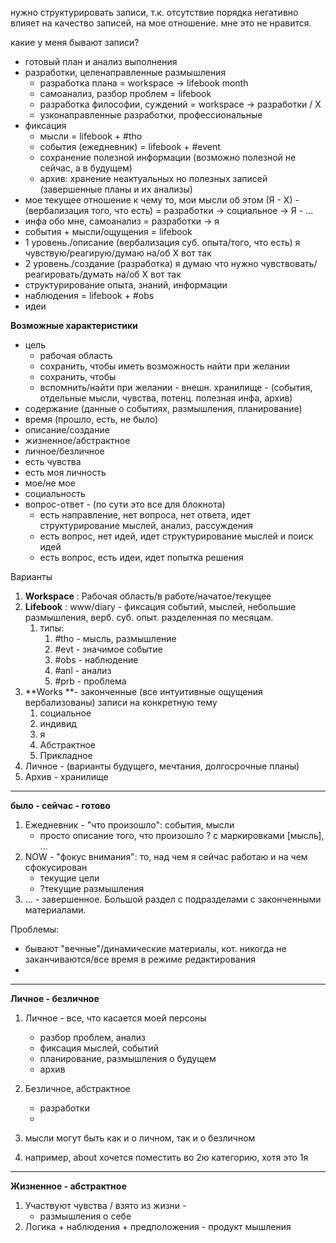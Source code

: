 нужно структурировать записи, т.к. отсутствие порядка негативно влияет на качество записей, на мое отношение. мне это не нравится.

какие у меня бывают записи?

* готовый план и анализ выполнения
* разработки, целенаправленные размышления
  * разработка плана = workspace -&gt; lifebook month
  * самоанализ, разбор проблем = lifebook
  * разработка философии, суждений = workspace -&gt; разработки / Х
  * узконаправленные разработки, профессиональные
* фиксация
  * мысли = lifebook + \#tho 
  * события \(ежедневник\) = lifebook + \#event
  * сохранение полезной информации \(возможно полезной не сейчас, а в будущем\)
  * архив: хранение неактуальных но полезных записей \(завершенные планы и их анализы\)
* мое текущее отношение к чему то, мои мысли об этом \(Я - Х\) - \(вербализация того, что есть\) = разработки -&gt; социальное -&gt; Я - ...
* инфа обо мне, самоанализ = разработки -&gt; я
* события + мысли/ощущения = lifebook
* 1 уровень./описание \(вербализация суб. опыта/того, что есть\) я чувствую/реагирую/думаю на/об Х вот так
* 2 уровень./создание \(разработка\) я думаю что нужно чувствовать/реагировать/думать на/об Х вот так
* структурирование опыта, знаний, информации
* наблюдения = lifebook + \#obs 
* идеи

**Возможные характеристики**

* цель
  * рабочая область
  * сохранить, чтобы иметь возможность найти при желании
  * сохранить, чтобы 
  * вспомнить/найти при желании - внешн. хранилище - \(события, отдельные мысли, чувства, потенц. полезная инфа, архив\)
* содержание \(данные о событиях, размышления, планирование\)
* время \(прошло, есть, не было\)
* описание/создание
* жизненное/абстрактное
* личное/безличное
* есть чувства
* есть моя личность
* мое/не мое
* социальность
* вопрос-ответ - \(по сути это все для блокнота\)
  * есть направление, нет вопроса, нет ответа, идет структурирование мыслей, анализ, рассуждения
  * есть вопрос, нет идей, идет структурирование мыслей и поиск идей
  * есть вопрос, есть идеи, идет попытка решения

Варианты

1. **Workspace** : Рабочая область/в работе/начатое/текущее
2. **Lifebook** : www/diary - фиксация событий, мыслей, небольшие размышления, верб. суб. опыт. разделенная по месяцам.
   1. типы: 
      1. \#tho - мысль, размышление
      2. \#evt - значимое событие
      3. \#obs - наблюдение
      4. \#anl - анализ
      5. \#prb - проблема
3. **Works **- законченные \(все интуитивные ощущения вербализованы\) записи на конкретную тему
   1. социальное
   2. индивид
   3. я
   4. Абстрактное
   5. Прикладное
4. Личное - \(варианты будущего, мечтания, долгосрочные планы\)
5. Архив - хранилище

---

**было - сейчас - готово**

1. Ежедневник - "что произошло": события, мысли
   * просто описание того, что произошло ? с маркировками \[мысль\], ...
2. NOW - "фокус внимания": то, над чем я сейчас работаю и на чем сфокусирован
   * текущие цели
   * ?текущие размышления
3. ... - завершенное. Большой раздел с подразделами с законченными материалами.

Проблемы:

* бывают "вечные"/динамические материалы, кот. никогда не заканчиваются/все время в режиме редактирования
* 
---

**Личное - безличное**

1. Личное - все, что касается моей персоны
   * разбор проблем, анализ
   * фиксация мыслей, событий
   * планирование, размышления о будущем
   * архив
2. Безличное, абстрактное

   * разработки
   * 

3. мысли могут быть как и о личном, так и о безличном

4. например, about хочется поместить во 2ю категорию, хотя это 1я

---

**Жизненное - абстрактное**

1. Участвуют чувства / взято из жизни - 
   * размышления о себе
2. Логика + наблюдения + предположения - продукт мышления



